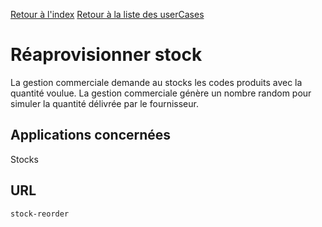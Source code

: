 [Retour à l'index](index.md)
[Retour à la liste des userCases](userCases.md)

# Réaprovisionner stock

La gestion commerciale demande au stocks les codes produits avec la quantité voulue.
La gestion commerciale génère un nombre random pour simuler la quantité délivrée par le fournisseur.

## Applications concernées
Stocks

## URL
`stock-reorder`